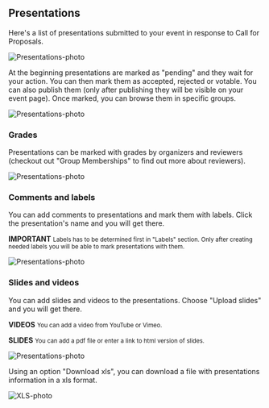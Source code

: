 ## Presentations
Here's a list of presentations submitted to your event in response to Call for Proposals.

<img src="/images/pres4.svg" alt="Presentations-photo"/>

At the beginning presentations are marked as "pending" and they wait for your action. You can then mark them as accepted, rejected or votable. You can also publish them (only after publishing they will be visible on your event page). Once marked, you can browse them in specific groups.

<img src="/images/pres5.svg" alt="Presentations-photo"/>

### Grades

Presentations can be marked with grades by organizers and reviewers (checkout out "Group Memberships" to find out more about reviewers).

<img src="/images/pres3.svg" alt="Presentations-photo"/>

### Comments and labels

You can add comments to presentations and mark them with labels. Click the presentation's name and you will get there.

<span class="tag is-success"><b>IMPORTANT</b></span>  <small>Labels has to be determined first in "Labels" section. Only after creating needed labels you will be able to mark presentations with them.</small>

<img src="/images/pres1.svg" alt="Presentations-photo"/>

### Slides and videos
You can add slides and videos to the presentations. Choose "Upload slides" and you will get there.

<span class="tag is-success"><b>VIDEOS</b></span>  <small>You can add a video from YouTube or Vimeo.</small>

<span class="tag is-success"><b>SLIDES</b></span>  <small>You can add a pdf file or enter a link to html version of slides.</small>

<img src="/images/pres2.svg" alt="Presentations-photo"/>

Using an option "Download xls", you can download a file with presentations information in a xls format.

<img src="/images/xls.svg" alt="XLS-photo"/>